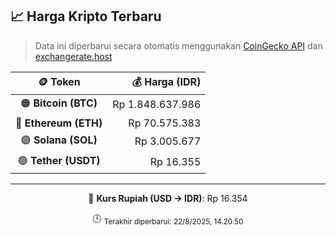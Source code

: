 

<!-- HARGA_KRIPTO -->
## 📈 Harga Kripto Terbaru

> Data ini diperbarui secara otomatis menggunakan [CoinGecko API](https://www.coingecko.com/) dan [exchangerate.host](https://exchangerate.host/)

<div align="center">

| 🪙 Token | 💰 Harga (IDR) |
|:------:|---------------:|
| 🟠 **Bitcoin (BTC)**   | Rp 1.848.637.986 |
| 🔵 **Ethereum (ETH)**  | Rp 70.575.383 |
| 🟣 **Solana (SOL)**    | Rp 3.005.677 |
| 🟢 **Tether (USDT)**   | Rp 16.355 |

---

💱 **Kurs Rupiah (USD → IDR)**: Rp 16.354

🕒 <sub>Terakhir diperbarui: 22/8/2025, 14.20.50</sub>

</div>
<!-- /HARGA_KRIPTO -->